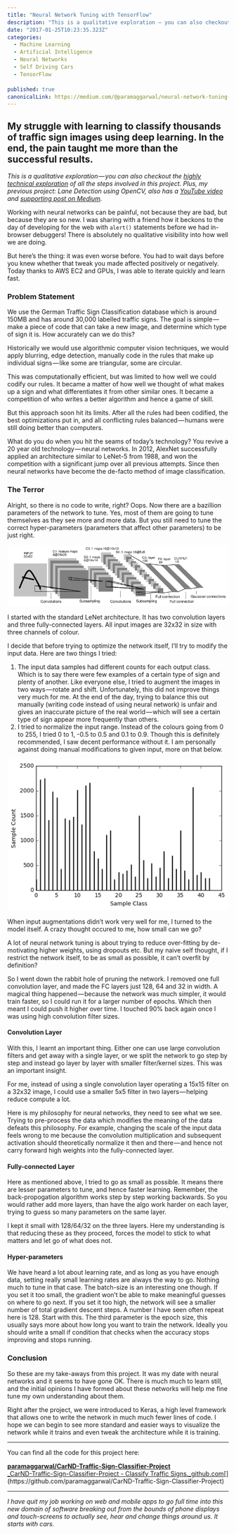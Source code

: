 ```yaml
---
title: "Neural Network Tuning with TensorFlow"
description: "This is a qualitative exploration — you can also checkout the highly technical exploration of all the steps involved in this project. Plus, my previous project: Lane Detection using OpenCV, also has…"
date: "2017-01-25T10:23:35.323Z"
categories: 
  - Machine Learning
  - Artificial Intelligence
  - Neural Networks
  - Self Driving Cars
  - TensorFlow

published: true
canonicalLink: https://medium.com/@paramaggarwal/neural-network-tuning-with-tensorflow-cc14a23f132c
---
```


## My struggle with learning to classify thousands of traffic sign images using deep learning. In the end, the pain taught me more than the successful results.

_This is a qualitative exploration — you can also checkout the_ [_highly technical exploration_](https://medium.com/@paramaggarwal/intricacies-of-traffic-sign-classification-with-tensorflow-8f994b1c8ba) _of all the steps involved in this project. Plus, my previous project: Lane Detection using OpenCV, also has a_ [_YouTube video_](https://www.youtube.com/watch?v=a6pDdS6sY2E) _and_ [_supporting post on Medium_](https://medium.com/@paramaggarwal/my-lane-detection-project-for-the-self-driving-car-nanodegree-by-udacity-36a230553bd3)_._

Working with neural networks can be painful, not because they are bad, but because they are so new. I was sharing with a friend how it beckons to the day of developing for the web with `alert()` statements before we had in-browser debuggers! There is absolutely no qualitative visibility into how well we are doing.

But here’s the thing: it was even worse before. You had to wait days before you knew whether that tweak you made affected positively or negatively. Today thanks to AWS EC2 and GPUs, I was able to iterate quickly and learn fast.

### **Problem Statement**

We use the German Traffic Sign Classification database which is around 150MB and has around 30,000 labelled traffic signs. The goal is simple — make a piece of code that can take a new image, and determine which type of sign it is. How accurately can we do this?

Historically we would use algorithmic computer vision techniques, we would apply blurring, edge detection, manually code in the rules that make up individual signs — like some are triangular, some are circular.

This was computationally efficient, but was limited to how well we could codify our rules. It became a matter of how well we thought of what makes up a sign and what differentiates it from other similar ones. It became a competition of who writes a better algorithm and hence a game of skill.

But this approach soon hit its limits. After all the rules had been codified, the best optimizations put in, and all conflicting rules balanced — humans were still doing better than computers.

What do you do when you hit the seams of today’s technology? You revive a 20 year old technology — neural networks. In 2012, AlexNet successfully applied an architecture similar to LeNet-5 from 1988, and won the competition with a significant jump over all previous attempts. Since then neural networks have become the de-facto method of image classification.

### The Terror

Alright, so there is no code to write, right? Oops. Now there are a bazillion parameters of the network to tune. Yes, most of them are going to tune themselves as they see more and more data. But you still need to tune the correct hyper-parameters (parameters that affect other parameters) to be just right.

![LeNet-5 Architecture](./asset-1.png)

I started with the standard LeNet architecture. It has two convolution layers and three fully-connected layers. All input images are 32x32 in size with three channels of colour.

I decide that before trying to optimize the network itself, I’ll try to modify the input data. Here are two things I tried:

1.  The input data samples had different counts for each output class. Which is to say there were few examples of a certain type of sign and plenty of another. Like everyone else, I tried to augment the images in two ways — rotate and shift. Unfortunately, this did not improve things very much for me. At the end of the day, trying to balance this out manually (writing code instead of using neural network) is unfair and gives an inaccurate picture of the real world — which will see a certain type of sign appear more frequently than others.
2.  I tried to normalize the input range. Instead of the colours going from 0 to 255, I tried 0 to 1, -0.5 to 0.5 and 0.1 to 0.9. Though this is definitely recommended, I saw decent performance without it. I am personally against doing manual modifications to given input, more on that below.

![Some classes are better represented and some are under-represented in the data.](./asset-2.png)

When input augmentations didn’t work very well for me, I turned to the model itself. A crazy thought occured to me, how small can we go?

A lot of neural network tuning is about trying to reduce over-fitting by de-motivating higher weights, using dropouts etc. But my naive self thought, if I restrict the network itself, to be as small as possible, it can’t overfit by definition?

So I went down the rabbit hole of pruning the network. I removed one full convolution layer, and made the FC layers just 128, 64 and 32 in width. A magical thing happened — because the network was much simpler, it would train faster, so I could run it for a larger number of epochs. Which then meant I could push it higher over time. I touched 90% back again once I was using high convolution filter sizes.

#### Convolution Layer

With this, I learnt an important thing. Either one can use large convolution filters and get away with a single layer, or we split the network to go step by step and instead go layer by layer with smaller filter/kernel sizes. This was an important insight.

For me, instead of using a single convolution layer operating a 15x15 filter on a 32x32 image, I could use a smaller 5x5 filter in two layers — helping reduce compute a lot.

Here is my philosophy for neural networks, they need to see what we see. Trying to pre-process the data which modifies the meaning of the data defeats this philosophy. For example, changing the scale of the input data feels wrong to me because the convolution multiplication and subsequent activation should theoretically normalize it then and there — and hence not carry forward high weights into the fully-connected layer.

#### Fully-connected Layer

Here as mentioned above, I tried to go as small as possible. It means there are lesser parameters to tune, and hence faster learning. Remember, the back-propogation algorithm works step by step working backwards. So you would rather add more layers, than have the algo work harder on each layer, trying to guess so many parameters on the same layer.

I kept it small with 128/64/32 on the three layers. Here my understanding is that reducing these as they proceed, forces the model to stick to what matters and let go of what does not.

#### Hyper-parameters

We have heard a lot about learning rate, and as long as you have enough data, setting really small learning rates are always the way to go. Nothing much to tune in that case. The batch-size is an interesting one though. If you set it too small, the gradient won’t be able to make meaningful guesses on where to go next. If you set it too high, the network will see a smaller number of total gradient descent steps. A number I have seen often repeat here is 128. Start with this. The third parameter is the epoch size, this usually says more about how long you want to train the network. Ideally you should write a small if condition that checks when the accuracy stops improving and stops running.

### Conclusion

So these are my take-aways from this project. It was my date with neural networks and it seems to have gone OK. There is much much to learn still, and the initial opinions I have formed about these networks will help me fine tune my own understanding about them.

Right after the project, we were introduced to Keras, a high level framework that allows one to write the network in much much fewer lines of code. I hope we can begin to see more standard and easier ways to visualize the network while it trains and even tweak the architecture while it is training.

---

You can find all the code for this project here:

[**paramaggarwal/CarND-Traffic-Sign-Classifier-Project**  
_CarND-Traffic-Sign-Classifier-Project - Classify Traffic Signs._github.com](https://github.com/paramaggarwal/CarND-Traffic-Sign-Classifier-Project "https://github.com/paramaggarwal/CarND-Traffic-Sign-Classifier-Project")[](https://github.com/paramaggarwal/CarND-Traffic-Sign-Classifier-Project)

---

_I have quit my job working on web and mobile apps to go full time into this new domain of software breaking out from the bounds of phone displays and touch-screens to actually see, hear and change things around us. It starts with cars._